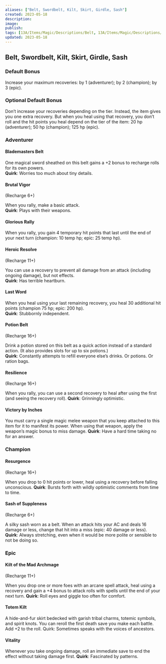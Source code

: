```yaml
---
aliases: ["Belt, Swordbelt, Kilt, Skirt, Girdle, Sash"]
created: 2023-05-18
description: 
image: 
publish: 
tags: [13A/Items/Magic/Descriptions/Belt, 13A/Items/Magic/Descriptions/Swordbelt, 13A/Items/Magic/Descriptions/Kilt, 13A/Items/Magic/Descriptions/Skirt, 13A/Items/Magic/Descriptions/Girdle, 13A/Items/Magic/Descriptions/Sash]
updated: 2023-05-18
---
```


## Belt, Swordbelt, Kilt, Skirt, Girdle, Sash

### Default Bonus

Increase your maximum recoveries: by 1 (adventurer); by 2 (champion); by 3 (epic).

### Optional Default Bonus

Don’t increase your recoveries depending on the tier. Instead, the item gives you one extra recovery. But when you heal using that recovery, you don’t roll and the hit points you heal depend on the tier of the item: 20 hp (adventurer); 50 hp (champion); 125 hp (epic).

### Adventurer

#### Blademasters Belt

One magical sword sheathed on this belt gains a +2 bonus to recharge rolls for its own powers.  
**Quirk**: Worries too much about tiny details.

#### Brutal Vigor

(Recharge 6+)

When you rally, make a basic attack.  
**Quirk**: Plays with their weapons.

#### Glorious Rally

When you rally, you gain 4 temporary hit points that last until the end of your next turn (champion: 10 temp hp; epic: 25 temp hp).

#### Heroic Resolve

(Recharge 11+)

You can use a recovery to prevent all damage from an attack (including ongoing damage), but not effects.  
**Quirk**: Has terrible heartburn.

#### Last Word

When you heal using your last remaining recovery, you heal 30 additional hit points (champion 75 hp; epic: 200 hp).  
**Quirk**: Stubbornly independent.

#### Potion Belt

(Recharge 16+)

Drink a potion stored on this belt as a quick action instead of a standard action. (It also provides slots for up to six potions.)  
**Quirk**: Constantly attempts to refill everyone else’s drinks. Or potions. Or ration bags.

#### Resilience

(Recharge 16+)

When you rally, you can use a second recovery to heal after using the first (and seeing the recovery roll). 
**Quirk**: Grinningly optimistic.

#### Victory by Inches

You must carry a single magic melee weapon that you keep attached to this item for it to manifest its power. When using that weapon, apply the weapon’s magic bonus to miss damage. 
**Quirk**: Have a hard time taking no for an answer.

### Champion

#### Resurgence

(Recharge 16+)

When you drop to 0 hit points or lower, heal using a recovery before falling unconscious. 
**Quirk**: Bursts forth with wildly optimistic comments from time to time.

#### Sash of Suppleness

(Recharge 6+)

A silky sash worn as a belt. When an attack hits your AC and deals 16 damage or less, change that hit into a miss (epic: 40 damage or less). 
**Quirk**: Always stretching, even when it would be more polite or sensible to not be doing so.

### Epic

#### Kilt of the Mad Archmage

(Recharge 11+)

When you drop one or more foes with an arcane spell attack, heal using a recovery and gain a +4 bonus to attack rolls with spells until the end of your next turn. 
**Quirk**: Roll eyes and giggle too often for comfort.

#### Totem Kilt

A hide-and-fur skirt bedecked with garish tribal charms, totemic symbols, and spirit knots. You can reroll the first death save you make each battle. Add +2 to the roll. Quirk: Sometimes speaks with the voices of ancestors.

#### Vitality

Whenever you take ongoing damage, roll an immediate save to end the effect without taking damage first. 
**Quirk**: Fascinated by patterns.